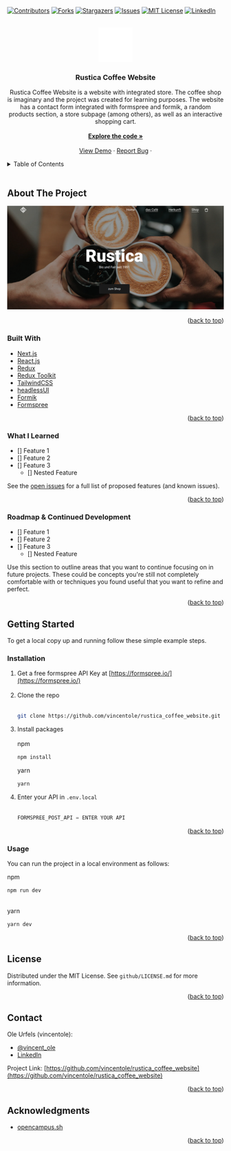<div id="top"></div>

<!-- PROJECT SHIELDS -->
<!--
*** I'm using markdown "reference style" links for readability.
*** Reference links are enclosed in brackets [ ] instead of parentheses ( ).
*** See the bottom of this document for the declaration of the reference variables
*** for contributors-url, forks-url, etc. This is an optional, concise syntax you may use.
*** https://www.markdownguide.org/basic-syntax/#reference-style-links
-->

[![Contributors][contributors-shield]][contributors-url]
[![Forks][forks-shield]][forks-url]
[![Stargazers][stars-shield]][stars-url]
[![Issues][issues-shield]][issues-url]
[![MIT License][license-shield]][license-url]
[![LinkedIn][linkedin-shield]][linkedin-url]

<!-- PROJECT LOGO -->
<br />
<div align="center">
  <a href="https://github.com/vincentole/rustica_coffee_website">
    <img src="github/Logo.png" alt="Logo" width="80" height="80">
  </a>

<h3 align="center">Rustica Coffee Website</h3>

  <p align="center">
    Rustica Coffee Website is a website with integrated store. The coffee shop is imaginary and the project was created for learning purposes. The website has a contact form integrated with formspree and formik, a random products section, a store subpage (among others), as well as an interactive shopping cart.
    <br />
    <br />
    <a href="https://github.com/vincentole/rustica_coffee_website"><strong>Explore the code »</strong></a>
    <br />
    <br />
    <a href="https://rustica-coffee-website.vercel.app/">View Demo</a>
    ·
    <a href="https://github.com/vincentole/rustica_coffee_website/issues">Report Bug</a>
    ·
  </p>
</div>

<!-- TABLE OF CONTENTS -->
<details>
  <summary>Table of Contents</summary>
  <br/>
  <ol>
    <li>
      <a href="#about-the-project">About The Project</a>
      <ul>
        <li><a href="#built-with">Built With</a></li>
        <li><a href="#what-i-learned">What I Learned</a></li>
        <li><a href="#what-i-learned">Roadmap & Continued Development</a></li>
      </ul>
    </li>
    <li>
      <a href="#getting-started">Getting Started</a>
      <ul>
        <li><a href="#installation">Installation</a></li>
        <li><a href="#usage">Usage</a></li>
      </ul>
    </li>
    <li><a href="#license">License</a></li>
    <li><a href="#contact">Contact</a></li>
    <li><a href="#acknowledgments">Acknowledgments</a></li>
  </ol>
</details>
<br />

<!-- ABOUT THE PROJECT -->

## About The Project

[![Rustica Coffee Website Screen Shot][product-screenshot]](https://rustica-coffee-website.vercel.app/)

<p align="right">(<a href="#top">back to top</a>)</p>

### Built With

-   [Next.js](https://nextjs.org/)
-   [React.js](https://reactjs.org/)
-   [Redux](https://redux.js.org/)
-   [Redux Toolkit](https://redux-toolkit.js.org/)
-   [TailwindCSS](https://tailwindcss.com/)
-   [headlessUI](https://headlessui.dev/)
-   [Formik](https://formik.org/)
-   [Formspree](https://formspree.io/)

<p align="right">(<a href="#top">back to top</a>)</p>

<!-- What I learned -->

### What I Learned

-   [] Feature 1
-   [] Feature 2
-   [] Feature 3
    -   [] Nested Feature

See the [open issues](https://github.com/vincentole/rustica_coffee_website/issues) for a full list of proposed features (and known issues).

<p align="right">(<a href="#top">back to top</a>)</p>

<!-- Roadmap & Continued Development -->

### Roadmap & Continued Development

-   [] Feature 1
-   [] Feature 2
-   [] Feature 3
    -   [] Nested Feature

Use this section to outline areas that you want to continue focusing on in future projects. These could be concepts you're still not completely comfortable with or techniques you found useful that you want to refine and perfect.

<p align="right">(<a href="#top">back to top</a>)</p>

<!-- GETTING STARTED -->

## Getting Started

To get a local copy up and running follow these simple example steps.

### Installation

1. Get a free formspree API Key at [https://formspree.io/](https://formspree.io/)
   <br/>
   <br/>
2. Clone the repo
   <br/>
   <br/>
    ```sh
    git clone https://github.com/vincentole/rustica_coffee_website.git
    ```
3. Install packages
   <br/>
   <br/>
   npm
    ```sh
    npm install
    ```
    yarn
    ```sh
    yarn
    ```
4. Enter your API in `.env.local`
   <br/>
   <br/>
    ```js
    FORMSPREE_POST_API = ENTER YOUR API
    ```

<p align="right">(<a href="#top">back to top</a>)</p>

<!-- USAGE EXAMPLES -->

### Usage

You can run the project in a local environment as follows:

npm

```sh
npm run dev
```

<br/>
yarn

```sh
yarn dev
```

<p align="right">(<a href="#top">back to top</a>)</p>

<!-- LICENSE -->

## License

Distributed under the MIT License. See `github/LICENSE.md` for more information.

<p align="right">(<a href="#top">back to top</a>)</p>

<!-- CONTACT -->

## Contact

Ole Urfels (vincentole):

-   [@vincent_ole](https://twitter.com/@vincent_ole)
-   [LinkedIn](https://www.linkedin.com/in/ole-urfels/)

Project Link: [https://github.com/vincentole/rustica_coffee_website](https://github.com/vincentole/rustica_coffee_website)

<p align="right">(<a href="#top">back to top</a>)</p>

<!-- ACKNOWLEDGMENTS -->

## Acknowledgments

-   [opencampus.sh](https://www.opencampus.sh/)

<p align="right">(<a href="#top">back to top</a>)</p>

<!-- MARKDOWN LINKS & IMAGES -->
<!-- https://www.markdownguide.org/basic-syntax/#reference-style-links -->

[contributors-shield]: https://img.shields.io/github/contributors/vincentole/rustica_coffee_website.svg?style=for-the-badge
[contributors-url]: https://github.com/vincentole/rustica_coffee_website/graphs/contributors
[forks-shield]: https://img.shields.io/github/forks/vincentole/rustica_coffee_website.svg?style=for-the-badge
[forks-url]: https://github.com/vincentole/rustica_coffee_website/network/members
[stars-shield]: https://img.shields.io/github/stars/vincentole/rustica_coffee_website.svg?style=for-the-badge
[stars-url]: https://github.com/vincentole/rustica_coffee_website/stargazers
[issues-shield]: https://img.shields.io/github/issues/vincentole/rustica_coffee_website.svg?style=for-the-badge
[issues-url]: https://github.com/vincentole/rustica_coffee_website/issues
[license-shield]: https://img.shields.io/github/license/vincentole/rustica_coffee_website.svg?style=for-the-badge
[license-url]: https://github.com/vincentole/rustica_coffee_website/blob/master/LICENSE.txt
[linkedin-shield]: https://img.shields.io/badge/-LinkedIn-black.svg?style=for-the-badge&logo=linkedin&colorB=555
[linkedin-url]: https://linkedin.com/in/ole-urfels
[product-screenshot]: github/preview.png
